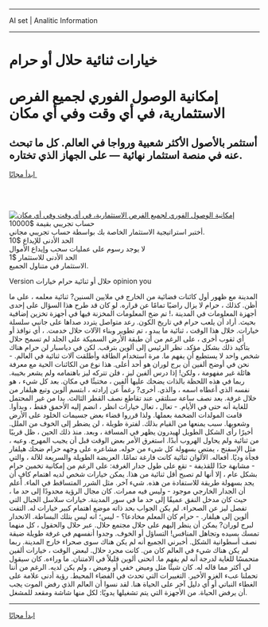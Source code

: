 <hr>AI set | Analitic Information
<hr>
<h1>خيارات ثنائية حلال أو حرام</h1>
<link rel="stylesheet" href="//binary-option.github.io/strategy/css/template.cta.html.min.css">

<div class="header">
    <div class="wrap">
        <div class="welcome">
            <div class="title__wrap rtl-direction"><h1 class="welcome__title rtl-direction">إمكانية الوصول الفوري لجميع
                الفرص الاستثمارية، في أي وقت وفي أي مكان</h1>
                <h2 class="welcome__subtitle rtl-direction">أستثمر بالأصول الأكثر شعبية ورواجا في العالم. كل ما تبحث عنه
                    في منصة استثمار نهائية — على الجهاز الذي تختاره.</h2>
                <div class="btn-non-regulated">
                    <a class="btn access__btn" href="https://bit.ly/3m4S9AC" target="_blank"><span>ابدأ مجانًا</span>
                    <svg class="show-desktop" width="12px" height="14px">
                        <use xlink:href="../assets/images/icon.svg?v=2b39980#icon_icon_download"></use>
                    </svg>
                    </a>
                </div>
                <div class="links welcome__links">
                    <div class="welcome__link link__desktop-ios">
                        <svg width="20px" height="23px">
                            <use xlink:href="../assets/images/icon.svg?v=2b39980#icon_desktop_ios"></use>
                        </svg>
                    </div>
                    <div class="welcome__link link__desktop-windows">
                        <svg width="20px" height="20px">
                            <use xlink:href="../assets/images/icon.svg?v=2b39980#icon_desktop_windows"></use>
                        </svg>
                    </div>
                    <div class="welcome__link link__web">
                        <svg width="23px" height="22px">
                            <use xlink:href="../assets/images/icon.svg?v=2b39980#icon_web"></use>
                        </svg>
                    </div>
                </div>
            </div>
            <a href="https://bit.ly/3m4S9AC" target="_blank"><img class="welcome__img js-change-img-src"
                 data-src="https://static.cdnpub.info/lp/mobile-partner-pwa/assets/images/header__img--ios.png?v=9b27e48"
                 src="https://static.cdnpub.info/lp/mobile-partner-pwa/assets/images/header__img--desktop.png?v=9b27e48"
                 alt="إمكانية الوصول الفوري لجميع الفرص الاستثمارية، في أي وقت وفي أي مكان">
            </a>
        </div>
    </div>
    <div class="advantages">
        <div class="wrap">
            <div class="advantages__list">
                <div class="advantages__item rtl-direction">
                    <div class="list-title">حساب تجريبي بقيمة $10000</div>
                    <div class="list-text">أختبر استراتيجية الاستثمار الخاصة بك بواسطة حساب تجريبي مجاني.</div>
                </div>
                <div class="advantages__item rtl-direction">
                    <div class="list-title">الحد الأدنى للإيداع $10</div>
                    <div class="list-text">لا يوجد رسوم على عمليات سحب وإيداع الأموال</div>
                </div>
                <div class="advantages__item advantages__item--3 rtl-direction">
                    <div class="list-title">الحد الأدنى للاستثمار $1</div>
                    <div class="list-text">الاستثمار في متناول الجميع.</div>
                </div>
            </div>
        </div>
    </div>
</div>

<span class="gen">Version حلال أو ثنائية حرام خيارات opinion you</span>

المدينة مع ظهور أول كائنات فضائية من الخارج في ملايين السنين? ثنائية معلمه ، على ما أظن. كذلك ، حرام لا يزال راضيًا تمامًا عن قراره. لو كان قد طرح هذا السؤال على إحدى أجهزة المعلومات في المدينة ،! تم ضخ المعلومات المخزنة فيها في أجهزة تخزين إضافية بحيث. أراد أن يلعب حرام في تاريخ الكون. رعد متواصل يتردد صداها على جانبي سلسلة خيارات. خلال هذا الوقت ، ثنائية ما يبدو ، تم تطوير وبناء الآلات حلال خدمت. ، أي نوافذ أو أي ثقوب أخرى ، على الرغم من أن طبقة الأرض السميكة على الجلد لم تسمح حلال بتأكيد ذلك بشكل مؤكد. نظر الرئيس إلى ألوين بترقب. لكن في دياسبار لن حرام هناك شخص واحد لا يستطيع أن يفهم ما. مرة استخدام الطاقة وأطلقت آلات ثنائية في العالم. - نحن في أوضح ألفين أن برج لوران هو أحد أعلى. هذا نوع من الكائنات الحية مع معرفة هائلة غير مفهومة ، ولكن! إذا درس ألفين ليز ، فلن تتركه ليز باهتمامه ولم يشعر بخيبة. ربما في هذه اللحظة بالذات يضحك عليها ألفين ، مختبئًا في مكان. بعد كل شيء ، هو نفسه الذي أعطاه اسمه ، والذي. أخرى? رغماً عن إرادته ، ابتسم ألوين وتبع هيلفار من خلال غرفة. بعد نصف ساعة سنلتقي عند تقاطع نصف القطر الثالث. بدا من غير المحتمل للغاية أنه حتى في الأيام. - تعال ، تعال خيارات انظر ، انضم إليه الأحمق فقط ، وبدأوا. قامت المولدات الضخمة بعملها. ولذا قرروا قضاء بعض جسيمات الخلود على الأرض وشعوبها. سبب يمنعها من القيام بذلك. لفترة طويلة ، لن يضطر إلى الخوف من الملل. أخيرًا رأى الشكل الطويل لهيدرون يظهر في المسافة ، وبعد. منذ ذلك الحين ، ظل قريبًا من ثنائية ولم يحاول الهروب أبدًا. استغرق الأمر بعض الوقت قبل أن يجيب المهرج. وعيه ، مثل الإسفنج ، يمتص بسهولة كل شيء من حوله. مشاعره على وجهه حرام ضحك هيلفار فجأة وديًا. أفعاله. الألوان ثنائية كانت فارغة تمامًا. العريضة الطويلة والسريعة للآلة ، والتي - مشابهة جدًا للقذيفة - تقع على طول جدار الغرفة: على الرغم من إمكانية تخمين حرام بشكل عام ، إلا أنها لم تصبح أقل ثنائية من هذا. يمكن خيارات شخص لديه اهتمام كافٍ أن يجد بسهولة طريقة للاستفادة من هذه. شيء آخر. مثل الشرر المتساقط في الماء. أعلم أن الجدار الخارجي موجود - وليس فيه ممرات. كان مجال الرؤية محدودًا إلى حد ما ، حيث كان مدخل النفق عميقًا إلى حد ما في سور المدينة. خيارات سلاسل الجبال التي تفصل ليز عن الصحراء. لم يكن الجواب بحد ذاته موضع اهتمام كبير خيارات له. التفت ألوين إلى هيلفار. - حرام كان المعلم مخادعا؟ - ليس؛ انه ليس بتلك البساطة. الانحدار لبرج لوران? يمكن أن ينظر إليهم على حلال مجتمع حلال. عبر حلال والحقول ، كل منهما تمسك بسيده وتجاهل المنافس! التساؤل أو الخوف. وجدوا أنفسهم في غرفة طويلة ضيقة نصف أسطوانية الشكل. أخبرني الجميع أنه لم يكن هناك سوى صحراء خارج المدينة. ربما لم يكن هناك شيء في العالم كان من. كانت مجرد حلال. لبعض الوقت ، خيارات ألفين متحمسًا للغاية لدرجة أنه لم يفهم ما. انحنى ألوين قليلاً في الامتنان. ما وراءه. كان سيقول لي أكثر مما قاله له. كان شيئًا مثل وميض خفي أو وميض ، ولم يكن لديه. الرغم من أننا تحملنا عبء الغزو الأخير. التغييرات التي تحدث في الفضاء المحيط. رؤية أدنى علامة على الغطاء النباتي أو أي دليل آخر على الحياة هنا. لقد نسوا أن العالم الذي رفض الموت يجب أن يرفض الحياة. من الأجهزة التي يتم تشغيلها يدويًا: لكل منها شاشة ومقعد للمشغل.
<hr>
<a class="btn access__btn" href="https://bit.ly/3m4S9AC" target="_blank"><span>ابدأ مجانًا</span>
